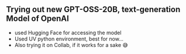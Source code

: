 ## Trying out new GPT-OSS-20B, text-generation Model of OpenAI 

- used Hugging Face for accessing the model
- Used UV python environment, best for now...
- Also trying it on Collab, if it works for a sake 😅
